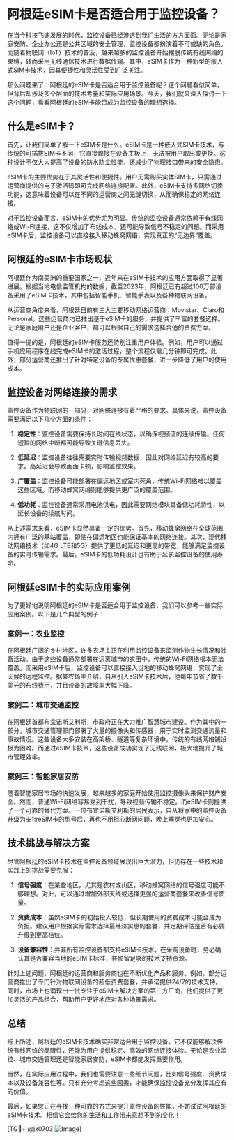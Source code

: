 # 阿根廷eSIM卡是否适合用于监控设备？

在当今科技飞速发展的时代，监控设备已经渗透到我们生活的方方面面。无论是家庭安防、企业办公还是公共区域的安全管理，监控设备都扮演着不可或缺的角色。而随着物联网（IoT）技术的普及，越来越多的监控设备开始摆脱传统有线网络的束缚，转而采用无线通信技术进行数据传输。其中，eSIM卡作为一种新型的嵌入式SIM卡技术，因其便捷性和灵活性受到广泛关注。

那么问题来了：阿根廷的eSIM卡是否适合用于监控设备呢？这个问题看似简单，但背后却涉及多个层面的技术考量和实际应用场景。今天，我们就来深入探讨一下这个问题，看看阿根廷的eSIM卡能否成为监控设备的理想选择。

## 什么是eSIM卡？

首先，让我们简单了解一下eSIM卡是什么。eSIM卡是一种嵌入式SIM卡技术，与传统的可插拔SIM卡不同，它直接焊接在设备主板上，无法被用户取出或更换。这种设计不仅大大提高了设备的防水防尘性能，还减少了物理接口带来的安全隐患。

eSIM卡的主要优势在于其灵活性和便捷性。用户无需购买实体SIM卡，只需通过运营商提供的电子激活码即可完成网络连接配置。此外，eSIM卡支持多网络切换功能，这意味着设备可以在不同的运营商之间无缝切换，从而确保稳定的网络连接。

对于监控设备而言，eSIM卡的优势尤为明显。传统的监控设备通常依赖于有线网络或Wi-Fi连接，这不仅增加了布线成本，还可能导致信号不稳定的问题。而采用eSIM卡后，监控设备可以直接接入移动蜂窝网络，实现真正的“无边界”覆盖。

## 阿根廷的eSIM卡市场现状

阿根廷作为南美洲的重要国家之一，近年来在eSIM卡技术的应用方面取得了显著进展。根据当地电信监管机构的数据，截至2023年，阿根廷已有超过100万部设备采用了eSIM卡技术，其中包括智能手机、智能手表以及各种物联网设备。

从运营商角度来看，阿根廷目前有三大主要移动网络运营商：Movistar、Claro和Personal。这些运营商均已推出基于eSIM卡的服务，并提供了丰富的套餐选择。无论是家庭用户还是企业客户，都可以根据自己的需求选择合适的资费方案。

值得一提的是，阿根廷的eSIM卡服务还特别注重用户体验。例如，用户可以通过手机应用程序在线完成eSIM卡的激活过程，整个流程仅需几分钟即可完成。此外，部分运营商还推出了针对特定设备的专属优惠套餐，进一步降低了用户的使用成本。

## 监控设备对网络连接的需求

监控设备作为物联网的一部分，对网络连接有着严格的要求。具体来说，监控设备需要满足以下几个方面的条件：

1. **稳定性**：监控设备需要保持长时间在线状态，以确保视频流的连续传输。任何短暂的网络中断都可能导致关键信息丢失。
   
2. **低延迟**：监控设备往往需要实时传输视频数据，因此对网络延迟有较高的要求。高延迟会导致画面卡顿，影响监控效果。
   
3. **广覆盖**：监控设备可能部署在偏远地区或室内死角，传统Wi-Fi网络难以覆盖这些区域。而移动蜂窝网络则能够提供更广泛的覆盖范围。
   
4. **低功耗**：监控设备通常采用电池供电，因此需要网络模块具备低功耗特性，以延长设备的续航时间。

从上述需求来看，eSIM卡显然具备一定的优势。首先，移动蜂窝网络在全球范围内拥有广泛的基站覆盖，即使在偏远地区也能保证基本的网络连接。其次，现代移动网络技术（如4G LTE和5G）提供了更低的延迟和更高的带宽，能够满足监控设备的实时传输需求。最后，eSIM卡的低功耗设计也有助于延长监控设备的使用寿命。

## 阿根廷eSIM卡的实际应用案例

为了更好地说明阿根廷的eSIM卡是否适合用于监控设备，我们可以参考一些实际应用案例。以下是几个典型的例子：

### 案例一：农业监控

在阿根廷广阔的乡村地区，许多农场主正在利用监控设备来监测作物生长情况和牲畜活动。由于这些设备通常部署在远离城市的农田中，传统的Wi-Fi网络根本无法覆盖。而采用eSIM卡后，监控设备可以直接接入当地的移动蜂窝网络，实现了全天候的远程监控。据某农场主介绍，自从引入eSIM卡技术后，他每年节省了数千美元的布线费用，并且设备的故障率大幅下降。

### 案例二：城市交通监控

在阿根廷首都布宜诺斯艾利斯，市政府正在大力推广智慧城市建设。作为其中的一部分，城市交通管理部门部署了大量的摄像头和传感器，用于实时监测交通流量和事故情况。这些设备大多安装在高架桥、隧道等复杂环境中，传统的有线网络铺设极为困难。而通过eSIM卡技术，这些设备成功实现了无线联网，极大地提升了城市管理效率。

### 案例三：智能家居安防

随着智能家居市场的快速发展，越来越多的家庭开始使用监控摄像头来保护财产安全。然而，普通Wi-Fi网络容易受到干扰，导致视频传输不稳定。而eSIM卡则提供了一个可靠的替代方案。一位布宜诺斯艾利斯的居民表示，自从将家中的监控设备升级为支持eSIM卡的型号后，再也不用担心断网问题，晚上睡觉也更加安心。

## 技术挑战与解决方案

尽管阿根廷的eSIM卡技术在监控设备领域展现出巨大潜力，但仍存在一些技术和实践上的挑战需要克服：

1. **信号强度**：在某些地区，尤其是农村或山区，移动蜂窝网络的信号强度可能不够理想。对此，可以通过增加外部天线或选择更强的运营商套餐来改善信号质量。
   
2. **资费成本**：虽然eSIM卡的初始投入较低，但长期使用的资费成本可能会成为负担。建议用户根据实际需求选择最经济实惠的套餐，并定期评估是否有必要升级到更高档位。
   
3. **设备兼容性**：并非所有监控设备都支持eSIM卡技术。在采购设备时，务必确认其是否兼容当地的eSIM卡标准，并预留足够的技术支持资源。

针对上述问题，阿根廷的运营商和服务商也在不断优化产品和服务。例如，部分运营商推出了专门针对物联网设备的超低资费套餐，并承诺提供24/7的技术支持。同时，市场上也涌现出一批专注于eSIM卡解决方案的第三方厂商，他们提供了更加灵活的产品组合，帮助用户更好地应对各种场景需求。

## 总结

综上所述，阿根廷的eSIM卡技术确实非常适合用于监控设备。它不仅能够解决传统有线网络的局限性，还能为用户提供稳定、高效的网络连接体验。无论是农业监控、城市交通管理还是智能家居安防，eSIM卡都能发挥重要作用。

当然，在实际应用过程中，我们也需要注意一些细节问题，比如信号强度、资费成本以及设备兼容性等。只有充分考虑这些因素，才能确保监控设备充分发挥其应有的价值。

最后，如果您正在寻找一种可靠的方式来提升监控设备的性能，不妨试试阿根廷的eSIM卡技术。相信它会给您的生活和工作带来意想不到的变化！

[TG💪+ @jx0703 ![Image](https://github.com/user-attachments/assets/dbca1d08-cadb-493c-b0ec-ad6f7a83f270)]